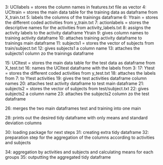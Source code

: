 3: UCIlabels = stores the column names in features.txt file as vector
4: UCItrain = stores the main data table for the training data as dataframe from X_train.txt
5: labels the columns of the trainings dataframe
6: Ytrain = stores the different coded activities from y_train.txt
7: actionlabels = stores the descriptive names for the activities from activity_labels.txt
8: assigns the activity labels to the activity dataframe  Ytrain
9: gives column names to training activity dataframe
10: attaches training activity dataframe to trainings main dataframe
11: subjects1 = stores the vector of subjects from train/subject.txt
12: gives subjects1 a column name
13: attaches the subjects1 column zo the trainings dataframe

15: UCItest = stores the main data table for the test data as dataframe from X_test.txt
16: names the UCItest dataframe with the labels from 3:
17: Ytest = stores the different coded activities from y_test.txt
18: attaches the labels from 7: to Ytest activities
19: gives the test activities dataframe column names
20: attaches test activity dataframe to test main dataframe
21: subjects2 = stores the vector of subjects from test/subject.txt
22: gives subjects2 a column name
23: attaches the subjects2 column zo the test dataframe


26: merges the two main dataframes test and training into one main

28: prints out the desired tidy dataframe with only means and standard deviation columns

30: loading package for next steps
31: creating extra tidy dataframe
32: preparation step for the aggregation of the columns according to activities and subjects

34: aggregation by activities and subjects and calculating means for each groups
35: outputting the aggregated tidy dataframe
